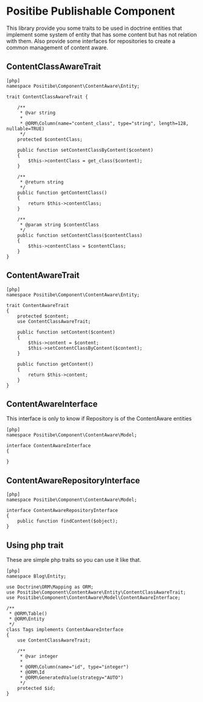 Positibe Publishable Component
==============================

This library provide you some traits to be used in doctrine entities that implement some system of entity that has some content but has not relation with them.
Also provide some interfaces for repositories to create a common management of content aware.

ContentClassAwareTrait
----------------------

    [php]
    namespace Positibe\Component\ContentAware\Entity;

    trait ContentClassAwareTrait {

        /**
         * @var string
         *
         * @ORM\Column(name="content_class", type="string", length=128, nullable=TRUE)
         */
        protected $contentClass;

        public function setContentClassByContent($content)
        {
            $this->contentClass = get_class($content);
        }

        /**
         * @return string
         */
        public function getContentClass()
        {
            return $this->contentClass;
        }

        /**
         * @param string $contentClass
         */
        public function setContentClass($contentClass)
        {
            $this->contentClass = $contentClass;
        }
    }

ContentAwareTrait
-----------------

    [php]
    namespace Positibe\Component\ContentAware\Entity;

    trait ContentAwareTrait
    {
        protected $content;
        use ContentClassAwareTrait;

        public function setContent($content)
        {
            $this->content = $content;
            $this->setContentClassByContent($content);
        }

        public function getContent()
        {
            return $this->content;
        }
    }


ContentAwareInterface
---------------------

This interface is only to know if Repository is of the ContentAware entities

    [php]
    namespace Positibe\Component\ContentAware\Model;

    interface ContentAwareInterface
    {

    }

ContentAwareRepositoryInterface
-------------------------------

    [php]
    namespace Positibe\Component\ContentAware\Model;

    interface ContentAwareRepositoryInterface
    {
        public function findContent($object);
    }

Using php trait
---------------

These are simple php traits so you can use it like that.

    [php]
    namespace Blog\Entity;

    use Doctrine\ORM\Mapping as ORM;
    use Positibe\Component\ContentAware\Entity\ContentClassAwareTrait;
    use Positibe\Component\ContentAware\Model\ContentAwareInterface;

    /**
     * @ORM\Table()
     * @ORM\Entity
     */
    class Tags implements ContentAwareInterface
    {
        use ContentClassAwareTrait;

        /**
         * @var integer
         *
         * @ORM\Column(name="id", type="integer")
         * @ORM\Id
         * @ORM\GeneratedValue(strategy="AUTO")
         */
        protected $id;
    }


